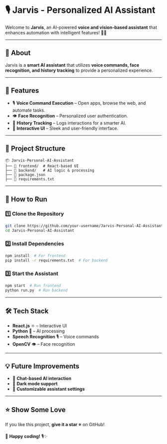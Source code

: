 
# **🎙️ Jarvis - Personalized AI Assistant**  

Welcome to **Jarvis**, an AI-powered **voice and vision-based assistant** that enhances automation with intelligent features! 🚀🤖  

---

## 📌 **About**  
Jarvis is a **smart AI assistant** that utilizes **voice commands, face recognition, and history tracking** to provide a personalized experience.  

---

## 🎯 **Features**  
- 🎙️ **Voice Command Execution** – Open apps, browse the web, and automate tasks.  
- 👁️ **Face Recognition** – Personalized user authentication.  
- 📜 **History Tracking** – Logs interactions for a smarter AI.  
- 🎨 **Interactive UI** – Sleek and user-friendly interface.  

---

## 📂 **Project Structure**  
```
📦 Jarvis-Personal-AI-Assistant  
├── 📁 frontend/  # React-based UI  
├── 📁 backend/   # AI logic & processing  
├── 📄 package.json  
├── 📄 requirements.txt  
```

---

## 🚀 **How to Run**  
### **1️⃣ Clone the Repository**  
```bash
git clone https://github.com/your-username/Jarvis-Personal-AI-Assistant.git  
cd Jarvis-Personal-AI-Assistant  
```
### **2️⃣ Install Dependencies**  
```bash
npm install  # For frontend  
pip install -r requirements.txt  # For backend  
```
### **3️⃣ Start the Assistant**  
```bash
npm start  # Run frontend  
python run.py  # Run backend  
```

---

## 🛠 **Tech Stack**  
- **React.js** ⚛️ – Interactive UI  
- **Python** 🐍 – AI processing  
- **Speech Recognition** 🎙️ – Voice commands  
- **OpenCV** 👁️ – Face recognition  

---

## 💡 **Future Improvements**  
- 📌 **Chat-based AI interaction**  
- 🌙 **Dark mode support**  
- 🔄 **Customizable assistant settings**  

---

## ⭐ **Show Some Love**  
If you like this project, **give it a star ⭐** on GitHub!  

🚀 **Happy coding!** 🎙️✨
